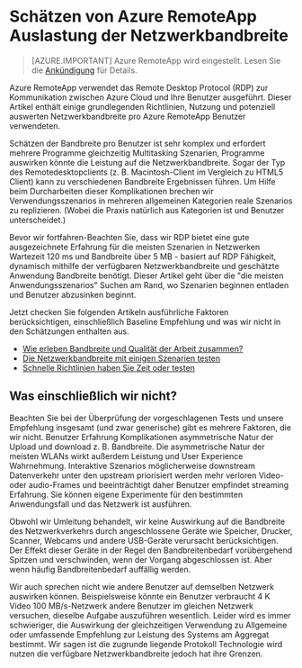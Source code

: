 
<properties 
    pageTitle="Schätzen von Azure RemoteApp Auslastung der Netzwerkbandbreite | Microsoft Azure"
    description="Lernen Sie die Netzwerkbandbreite für Azure RemoteApp-Sammlungen und apps."
    services="remoteapp"
    documentationCenter="" 
    authors="lizap" 
    manager="mbaldwin" />

<tags 
    ms.service="remoteapp" 
    ms.workload="compute" 
    ms.tgt_pltfrm="na" 
    ms.devlang="na" 
    ms.topic="article" 
    ms.date="08/15/2016" 
    ms.author="elizapo" />

# <a name="estimate-azure-remoteapp-network-bandwidth-usage"></a>Schätzen von Azure RemoteApp Auslastung der Netzwerkbandbreite 

> [AZURE.IMPORTANT]
> Azure RemoteApp wird eingestellt. Lesen Sie die [Ankündigung](https://go.microsoft.com/fwlink/?linkid=821148) für Details.

Azure RemoteApp verwendet das Remote Desktop Protocol (RDP) zur Kommunikation zwischen Azure Cloud und Ihre Benutzer ausgeführt. Dieser Artikel enthält einige grundlegenden Richtlinien, Nutzung und potenziell auswerten Netzwerkbandbreite pro Azure RemoteApp Benutzer verwendeten.

Schätzen der Bandbreite pro Benutzer ist sehr komplex und erfordert mehrere Programme gleichzeitig Multitasking Szenarien, Programme auswirken könnte die Leistung auf die Netzwerkbandbreite. Sogar der Typ des Remotedesktopclients (z. B. Macintosh-Client im Vergleich zu HTML5 Client) kann zu verschiedenen Bandbreite Ergebnissen führen. Um Hilfe beim Durcharbeiten dieser Komplikationen brechen wir Verwendungsszenarios in mehreren allgemeinen Kategorien reale Szenarios zu replizieren. (Wobei die Praxis natürlich aus Kategorien ist und Benutzer unterscheidet.)

Bevor wir fortfahren-Beachten Sie, dass wir RDP bietet eine gute ausgezeichnete Erfahrung für die meisten Szenarien in Netzwerken Wartezeit 120 ms und Bandbreite über 5 MB - basiert auf RDP Fähigkeit, dynamisch mithilfe der verfügbaren Netzwerkbandbreite und geschätzte Anwendung Bandbreite benötigt. Dieser Artikel geht über die "die meisten Anwendungsszenarios" Suchen am Rand, wo Szenarien beginnen entladen und Benutzer abzusinken beginnt.

Jetzt checken Sie folgenden Artikeln ausführliche Faktoren berücksichtigen, einschließlich Baseline Empfehlung und was wir nicht in den Schätzungen enthalten aus.

- [Wie erleben Bandbreite und Qualität der Arbeit zusammen?](remoteapp-bandwidthexperience.md)
- [Die Netzwerkbandbreite mit einigen Szenarien testen](remoteapp-bandwidthtests.md)
- [Schnelle Richtlinien haben Sie Zeit oder testen](remoteapp-bandwidthguidelines.md)


## <a name="what-are-we-not-including"></a>Was einschließlich wir nicht?

Beachten Sie bei der Überprüfung der vorgeschlagenen Tests und unsere Empfehlung insgesamt (und zwar generische) gibt es mehrere Faktoren, die wir nicht. Benutzer Erfahrung Komplikationen asymmetrische Natur der Upload und download z. B. Bandbreite. Die asymmetrische Natur der meisten WLANs wirkt außerdem Leistung und User Experience Wahrnehmung. Interaktive Szenarios möglicherweise downstream Datenverkehr unter den upstream priorisiert werden mehr verloren Video- oder audio-Frames und beeinträchtigt daher Benutzer empfindet streaming Erfahrung. Sie können eigene Experimente für den bestimmten Anwendungsfall und das Netzwerk ist ausführen.

Obwohl wir Umleitung behandelt, wir keine Auswirkung auf die Bandbreite des Netzwerkverkehrs durch angeschlossene Geräte wie Speicher, Drucker, Scanner, Webcams und andere USB-Geräte verursacht berücksichtigen. Der Effekt dieser Geräte in der Regel den Bandbreitenbedarf vorübergehend Spitzen und verschwinden, wenn der Vorgang abgeschlossen ist. Aber wenn häufig Bandbreitenbedarf auffällig werden.

Wir auch sprechen nicht wie andere Benutzer auf demselben Netzwerk auswirken können. Beispielsweise könnte ein Benutzer verbraucht 4 K Video 100 MB/s-Netzwerk andere Benutzer im gleichen Netzwerk versuchen, dieselbe Aufgabe auszuführen wesentlich. Leider wird es immer schwieriger, die Auswirkung der gleichzeitigen Verwendung zu Allgemeine oder umfassende Empfehlung zur Leistung des Systems am Aggregat bestimmt. Wir sagen ist die zugrunde liegende Protokoll Technologie wird nutzen die verfügbare Netzwerkbandbreite jedoch hat ihre Grenzen.